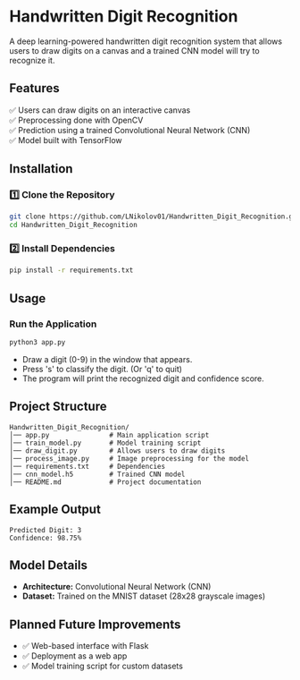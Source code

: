 # Handwritten Digit Recognition

A deep learning-powered handwritten digit recognition system that allows users to draw digits on a canvas and a trained CNN model will try to recognize it.

## Features
✅ Users can draw digits on an interactive canvas  
✅ Preprocessing done with OpenCV  
✅ Prediction using a trained Convolutional Neural Network (CNN)  
✅ Model built with TensorFlow  

## Installation

### 1️⃣ Clone the Repository
```bash
git clone https://github.com/LNikolov01/Handwritten_Digit_Recognition.git
cd Handwritten_Digit_Recognition
```

### 2️⃣ Install Dependencies
```bash
pip install -r requirements.txt
```

## Usage

### Run the Application
```bash
python3 app.py
```
- Draw a digit (0-9) in the window that appears.
- Press 's' to classify the digit. (Or 'q' to quit)
- The program will print the recognized digit and confidence score.

## Project Structure
```
Handwritten_Digit_Recognition/
│── app.py               # Main application script
│── train_model.py       # Model training script
│── draw_digit.py        # Allows users to draw digits
│── process_image.py     # Image preprocessing for the model
│── requirements.txt     # Dependencies
│── cnn_model.h5         # Trained CNN model
│── README.md            # Project documentation
```

## Example Output
```
Predicted Digit: 3
Confidence: 98.75%
```

## Model Details
- **Architecture:** Convolutional Neural Network (CNN)
- **Dataset:** Trained on the MNIST dataset (28x28 grayscale images)

## Planned Future Improvements
- ✅ Web-based interface with Flask
- ✅ Deployment as a web app
- ✅ Model training script for custom datasets